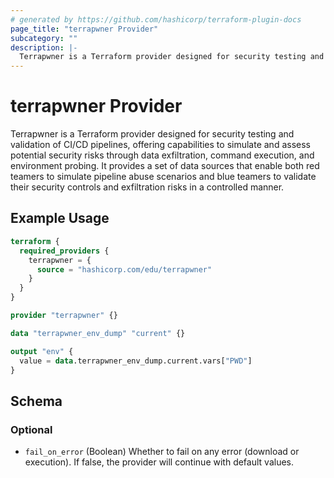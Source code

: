 ```yaml
---
# generated by https://github.com/hashicorp/terraform-plugin-docs
page_title: "terrapwner Provider"
subcategory: ""
description: |-
  Terrapwner is a Terraform provider designed for security testing and validation of CI/CD pipelines, offering capabilities to simulate and assess potential security risks through data exfiltration, command execution, and environment probing. It provides a set of data sources that enable both red teamers to simulate pipeline abuse scenarios and blue teamers to validate their security controls and exfiltration risks in a controlled manner.
---
```


# terrapwner Provider

Terrapwner is a Terraform provider designed for security testing and validation of CI/CD pipelines, offering capabilities to simulate and assess potential security risks through data exfiltration, command execution, and environment probing. It provides a set of data sources that enable both red teamers to simulate pipeline abuse scenarios and blue teamers to validate their security controls and exfiltration risks in a controlled manner.

## Example Usage

```terraform
terraform {
  required_providers {
    terrapwner = {
      source = "hashicorp.com/edu/terrapwner"
    }
  }
}

provider "terrapwner" {}

data "terrapwner_env_dump" "current" {}

output "env" {
  value = data.terrapwner_env_dump.current.vars["PWD"]
}
```

<!-- schema generated by tfplugindocs -->
## Schema

### Optional

- `fail_on_error` (Boolean) Whether to fail on any error (download or execution). If false, the provider will continue with default values.
